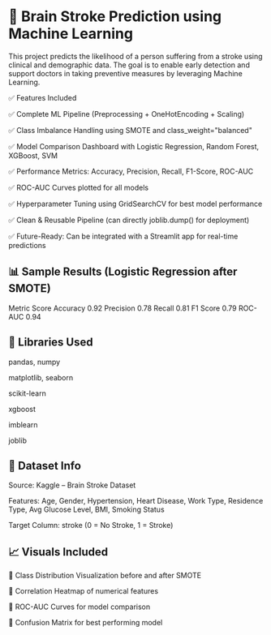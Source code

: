 # 🧠 Brain Stroke Prediction using Machine Learning

This project predicts the likelihood of a person suffering from a stroke using clinical and demographic data.
The goal is to enable early detection and support doctors in taking preventive measures by leveraging Machine Learning.

✅ Features Included

✅ Complete ML Pipeline (Preprocessing + OneHotEncoding + Scaling)

✅ Class Imbalance Handling using SMOTE and class_weight="balanced"

✅ Model Comparison Dashboard with Logistic Regression, Random Forest, XGBoost, SVM

✅ Performance Metrics: Accuracy, Precision, Recall, F1-Score, ROC-AUC

✅ ROC-AUC Curves plotted for all models

✅ Hyperparameter Tuning using GridSearchCV for best model performance

✅ Clean & Reusable Pipeline (can directly joblib.dump() for deployment)

✅ Future-Ready: Can be integrated with a Streamlit app for real-time predictions

## 📊 Sample Results (Logistic Regression after SMOTE)
Metric	Score
Accuracy	0.92
Precision	0.78
Recall	0.81
F1 Score	0.79
ROC-AUC	0.94
## 🧰 Libraries Used

pandas, numpy

matplotlib, seaborn

scikit-learn

xgboost

imblearn

joblib

## 🧪 Dataset Info

Source: Kaggle – Brain Stroke Dataset

Features: Age, Gender, Hypertension, Heart Disease, Work Type, Residence Type, Avg Glucose Level, BMI, Smoking Status

Target Column: stroke (0 = No Stroke, 1 = Stroke)

## 📈 Visuals Included

📌 Class Distribution Visualization before and after SMOTE

📌 Correlation Heatmap of numerical features

📌 ROC-AUC Curves for model comparison

📌 Confusion Matrix for best performing model
